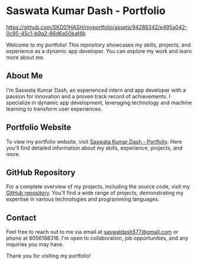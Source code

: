 # Saswata Kumar Dash - Portfolio

https://github.com/SKD01HASH/myportfolio/assets/94286342/e495a042-0c95-45c1-b9a2-86d6a50baf4b



Welcome to my portfolio! This repository showcases my skills, projects, and experience as a dynamic app developer. You can explore my work and learn more about me.

## About Me

I'm Saswata Kumar Dash, an experienced intern and app developer with a passion for innovation and a proven track record of achievements. I specialize in dynamic app development, leveraging technology and machine learning to transform user experiences.

## Portfolio Website

To view my portfolio website, visit [Saswata Kumar Dash - Portfolio](https://myportfolio-ruddy-two.vercel.app/homepage.html). Here you'll find detailed information about my skills, experience, projects, and more.

## GitHub Repository

For a complete overview of my projects, including the source code, visit my [GitHub repository](https://github.com/SKD01HASH/myportfolio). You'll find a wide range of projects, demonstrating my expertise in various technologies and programming languages.

## Contact

Feel free to reach out to me via email at saswatdash577@gmail.com or phone at 8056198316. I'm open to collaboration, job opportunities, and any inquiries you may have.

Thank you for visiting my portfolio!


